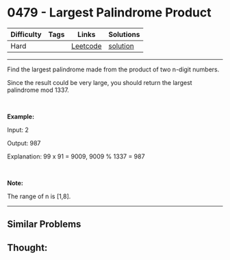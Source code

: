 # 0479 - Largest Palindrome Product

Difficulty  | Tags | Links | Solutions
----------- | ---- | ----- | -----
Hard |  | [Leetcode](https://leetcode.com/problems/largest-palindrome-product) | [solution](https://leetcode.com/problems/largest-palindrome-product/solution/)


-----------

<p>Find the largest palindrome made from the product of two n-digit numbers.</p>

<p>Since the result could be very large, you should return the largest palindrome mod 1337.</p>

<p>&nbsp;</p>

<p><b>Example:</b></p>

<p>Input: 2</p>

<p>Output: 987</p>

<p>Explanation: 99 x 91 = 9009, 9009 % 1337 = 987</p>

<p>&nbsp;</p>

<p><b>Note:</b></p>

<p>The range of n is [1,8].</p>


-----------


## Similar Problems




## Thought:
